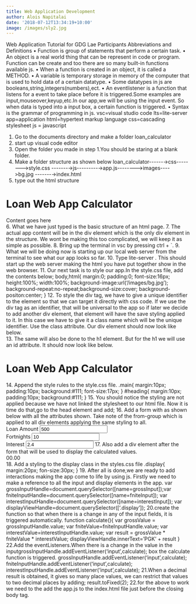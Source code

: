 ```yaml
---
title: Web Application Development
author: Alois Napitalai
date: '2018-07-12T13:34:19+10:00'
image: /images/sly2.jpg
---
```


Web Application Tutorial for GDG Lae Participants
Abbreviations and Definitions
• Function is group of statements that perform a certain task.
• An object is a real world thing that can be represent in code or
program. Function can be create and too there are so many
built-in functions available js.
• When a function is created in an object, it is called a
METHOD.
• A variable is temporary storage in memory of the computer that
is used to hold data of a certain datatype.
• Some datatypes in js are booleans,string,integers(numbers),ect.
• An eventlistener is a function that listens for a event to take
place before it is triggered.Some examples are
input,mouseover,keyup,etc.In our app,we will be using the input
event. So when data is typed into a input box, a certain function
is triggered.
• Syntax is the grammar of programming in js.
vsc=visual studio code
lts=lite-server
app=application
html=hypertext markup language
css=cascading stylesheet
js = javascript
1. Go to the documents directory and make a folder
loan_calculator
2. start up visual code editor
3. Open the folder you made in step 1.You should be staring at a
blank folder.
4. Make a folder structure as shown below
loan_calculator------→css-------->style.css
-------→js---------→app.js-------->images---->bg.jpg
-------→index.html
5. type out the html structure
<html>
<head>
<title>Loan Calculator App</title>
</head>
<body>
<h1>Loan Web App Calculator</h1>
<div>Content goes here</div>
</body>
</html>
6. What we have just typed is the basic structure of an html page.
7. The actual app content will be in the div element which is the
only div element in the structure. We wont be making this too
complicated, we will keep it as simple as possible.
8. Bring up the terminal in vsc by pressing ctrl + `.
9. What we will be doing now is starting up our local web server
from the terminal to see what our app looks so far.
10.
Type lite-server <Enter>.
This should start up the web server making the html you have
put together show in the web browser.
11.
Our next task is to style our app.In the style.css file, add
the contents below;
body,html{
margin:0;
padding:0;
font-size:16px;
height:100%;
width:100%;
background-image:url(‘/images/bg.jpg’);
background-repeat:no-repeat;background-size:cover;
background-positon:center;
}
12.
To style the div tag, we have to give a unique identifier to
the element so that we can target it directly with css code. If we
use the div tag as an identifier, that will be universal to the app
so if later we decide to add another div element, that element
will have the save styling applied to it. In this case we have to
give it a class name which will be the unique identifier. Use the
class attribute. Our div element should now look like below.
<div class=’main’></div>
13.
The same will also be done to the h1 element. But for the
h1 we will use an id attribute. It should now look like below.
<h1 id=’heading’>Loan Web App Calculator</h1>
14.
Append the style rules to the style.css file.
.main{
margin:10px;
padding:10px;
background:#111;
font-size:17px;
}
#heading{
margin:10px;
padding:10px;
background:#111;
}
15.
You should notice the styling are not applied because we
have not linked the stylesheet to our html file. Now it is time
do that,go to the head element and add;
<link type=’text/stylesheet’ src=’/css/style.css’>16. Add
a form with as shown below with all the attributes shown.
Take note of the from-group which is applied to all div
elements applying the same styling to all.
<form>
<div class="form-group">
<label for="gross">Loan Amount</label>
<input name="grossInput" value="500" type="number">
</div>
<div class="form-group">
<label for="fortnights">Fortnights</label>
<input name="fortnightInput" value="10"
type="number">
</div>
<div class="form-group">
<label for="interest">Interest</label>
<input name="interestInput" value="2.4"
type="number">
</form>
17. Also add a div element after the form that will be used to
display the calculated values.
<div class=”display”>00.00</div>
18. Add a styling to the display class in the styles.css file
.display{
margin:20px;
fon-size:30px;
}
19. After all is done,we are ready to add interactions making the app
come to life by using js. Firstly we need to make a reference to all
the input and display elements in the app.
var grossInputHandle=document.querySelector([name=grossInput]);var fniteInputHandle=document.querySelector([name=fniteInput]);
var
interestInputHandle=document.querySelector([name=interestInput]);
var displayViewHandle=document.querySelector([‘.display’]);
20.create the function so that when there is a change in any of the
input fields, it is triggered automatically.
function calculate(){
var grossValue = grossInputHandle.value;
var fniteValue=fniteInputHandle.value;
var interestValue=interestInputHandle.value;
var result = grossValue * fniteValue * interestValue;
displayViewHandle.innerText=’PGK’ + result
}
22.Add the eventListeners.When there is a change in the value in the
inputgrossInputHandle.addEventListener(‘input’,calculate); box the
calculate function is triggered.
grossInputHandle.addEventListener(‘input’,calculate);
fniteInputHandle.addEventListener(‘input’,calculate);
interestInputHandle.addEventListener(‘input’,calculate);
21.When a decimal result is obtained, it gives so many place values,
we can restrict that values to two decimal places by adding;
result.toFixed(2);
22.for the above to work we need to the add the app.js to the
index.html file just before the closing body tag.
<script src=

